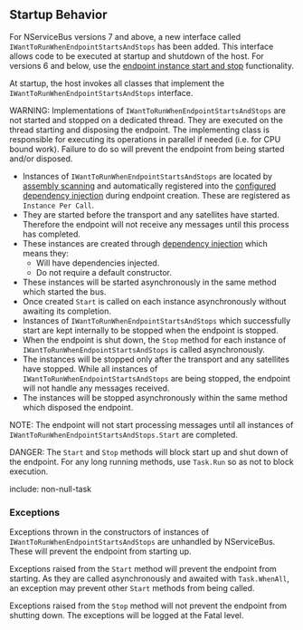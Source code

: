 ## Startup Behavior

For NServiceBus versions 7 and above, a new interface called `IWantToRunWhenEndpointStartsAndStops` has been added. This interface allows code to be executed at startup and shutdown of the host. For versions 6 and below, use the [endpoint instance start and stop](/nservicebus/lifecycle/endpointstartandstop.md) functionality.

At startup, the host invokes all classes that implement the `IWantToRunWhenEndpointStartsAndStops` interface.

WARNING: Implementations of `IWantToRunWhenEndpointStartsAndStops` are not started and stopped on a dedicated thread. They are executed on the thread starting and disposing the endpoint. The implementing class is responsible for executing its operations in parallel if needed (i.e. for CPU bound work). Failure to do so will prevent the endpoint from being started and/or disposed.

 * Instances of `IWantToRunWhenEndpointStartsAndStops` are located by [assembly scanning](/nservicebus/hosting/assembly-scanning.md) and automatically registered into the [configured dependency injection](/nservicebus/dependency-injection/) during endpoint creation. These are registered as `Instance Per Call`.
 * They are started before the transport and any satellites have started. Therefore the endpoint will not receive any messages until this process has completed.
 * These instances are created through [dependency injection](/nservicebus/dependency-injection/) which means they:
    * Will have dependencies injected.
    * Do not require a default constructor.
 * These instances will be started asynchronously in the same method which started the bus.
 * Once created `Start` is called on each instance asynchronously without awaiting its completion.
 * Instances of `IWantToRunWhenEndpointStartsAndStops` which successfully start are kept internally to be stopped when the endpoint is stopped.
 * When the endpoint is shut down, the `Stop` method for each instance of `IWantToRunWhenEndpointStartsAndStops` is called asynchronously.
 * The instances will be stopped only after the transport and any satellites have stopped. While all instances of `IWantToRunWhenEndpointStartsAndStops` are being stopped, the endpoint will not handle any messages received.
 * The instances will be stopped asynchronously within the same method which disposed the endpoint.

NOTE: The endpoint will not start processing messages until all instances of `IWantToRunWhenEndpointStartsAndStops.Start` are completed.

DANGER: The `Start` and `Stop` methods will block start up and shut down of the endpoint. For any long running methods, use `Task.Run` so as not to block execution.

include: non-null-task


### Exceptions

Exceptions thrown in the constructors of instances of `IWantToRunWhenEndpointStartsAndStops` are unhandled by NServiceBus. These will prevent the endpoint from starting up.

Exceptions raised from the `Start` method will prevent the endpoint from starting. As they are called asynchronously and awaited with `Task.WhenAll`, an exception may prevent other `Start` methods from being called.

Exceptions raised from the `Stop` method will not prevent the endpoint from shutting down. The exceptions will be logged at the Fatal level.
